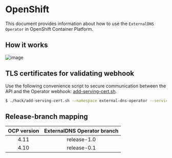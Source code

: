 # OpenShift

This document provides information about how to use the `ExternalDNS Operator` in OpenShift Container Platform.

## How it works
![image](./images/external-dns-flow-openshift.png)

## TLS certificates for validating webhook
Use the following convenience script to secure communication between the API and the Operator webhook: [add-serving-cert.sh](../hack/add-serving-cert.sh).
```bash
$ ./hack/add-serving-cert.sh --namespace external-dns-operator --service webhook-service --webhook validating-webhook-configuration --secret webhook-server-cert
```

## Release-branch mapping
| OCP version | ExternalDNS Operator branch |
| :---------: | :-------------------------: |
| 4.11        | release-1.0                 |
| 4.10        | release-0.1                 |
